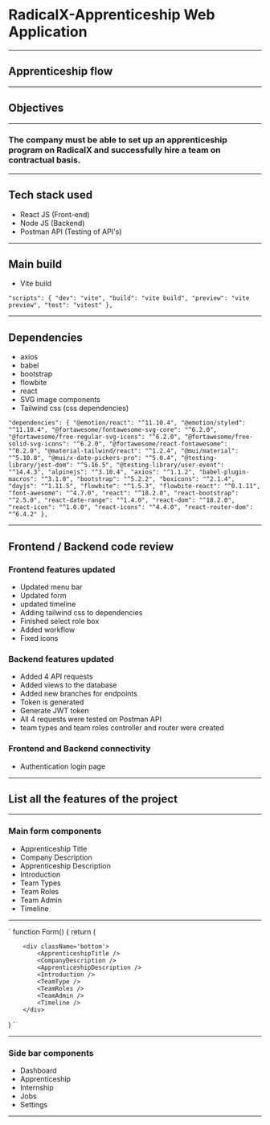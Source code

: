 # RadicalX-Apprenticeship Web Application
---
## Apprenticeship flow
---
## Objectives
---

### The company must be able to set up an apprenticeship program on RadicalX and successfully hire a team on contractual basis.

---


## Tech stack used

- React JS (Front-end)
- Node JS (Backend)
- Postman API (Testing of API's)

---

## Main build

- Vite build

`"scripts": {
    "dev": "vite",
    "build": "vite build",
    "preview": "vite preview",
    "test": "vitest"
  },`
  
---
## Dependencies

- axios
- babel
- bootstrap
- flowbite
- react
- SVG image components
- Tailwind css (css dependencies)


`
 "dependencies": {
    "@emotion/react": "^11.10.4",
    "@emotion/styled": "^11.10.4",
    "@fortawesome/fontawesome-svg-core": "^6.2.0",
    "@fortawesome/free-regular-svg-icons": "^6.2.0",
    "@fortawesome/free-solid-svg-icons": "^6.2.0",
    "@fortawesome/react-fontawesome": "^0.2.0",
    "@material-tailwind/react": "^1.2.4",
    "@mui/material": "^5.10.8",
    "@mui/x-date-pickers-pro": "^5.0.4",
    "@testing-library/jest-dom": "^5.16.5",
    "@testing-library/user-event": "^14.4.3",
    "alpinejs": "^3.10.4",
    "axios": "^1.1.2",
    "babel-plugin-macros": "^3.1.0",
    "bootstrap": "^5.2.2",
    "boxicons": "^2.1.4",
    "dayjs": "^1.11.5",
    "flowbite": "^1.5.3",
    "flowbite-react": "^0.1.11",
    "font-awesome": "^4.7.0",
    "react": "^18.2.0",
    "react-bootstrap": "^2.5.0",
    "react-date-range": "^1.4.0",
    "react-dom": "^18.2.0",
    "react-icon": "^1.0.0",
    "react-icons": "^4.4.0",
    "react-router-dom": "^6.4.2"
  },
`

---



## Frontend / Backend code review

### Frontend features updated

- Updated menu bar
- Updated form
- updated timeline
- Adding tailwind css to dependencies
- Finished select role box
- Added workflow
- Fixed icons

### Backend features updated

- Added 4 API requests  
- Added views to the database
- Added new branches for endpoints
- Token is generated
- Generate JWT token
- All 4 requests were tested on Postman API
- team types and team roles controller and router were created

### Frontend and Backend connectivity

- Authentication login page

---
## List all the features of the project

---

### Main form components

- Apprenticeship Title
- Company Description
- Apprenticeship Description
- Introduction
- Team Types
- Team Roles
- Team Admin
- Timeline

---


`
function Form() {
  return (
    
        <div className='bottom'>
            <ApprenticeshipTitle />
            <CompanyDescription />
            <ApprenticeshipDescription />
            <Introduction />
            <TeamType />
            <TeamRoles />
            <TeamAdmin />
            <Timeline />
        </div>  
  )
`

---

### Side bar components

- Dashboard
- Apprenticeship
- Internship
- Jobs
- Settings

---